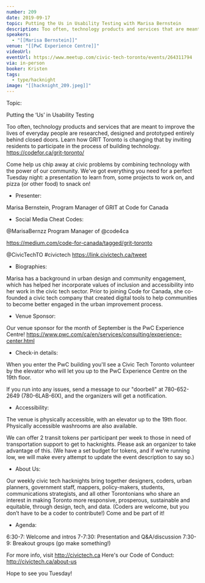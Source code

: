 ```yaml
---
number: 209
date: 2019-09-17
topic: Putting the Us in Usability Testing with Marisa Bernstein
description: Too often, technology products and services that are meant to improve the lives of everyday people are researched, designed and prototyped entirely behind closed doors. Learn how GRIT Toronto is changing that by inviting residents to participate in the process of building technology. https://codefor.ca/grit-toronto/
speakers:
  - "[[Marisa Bernstein]]"
venue: "[[PwC Experience Centre]]"
videoUrl:
eventUrl: https://www.meetup.com/civic-tech-toronto/events/264311794
via: in-person
booker: Kristen
tags:
  - type/hacknight
image: "[[hacknight_209.jpeg]]"
---
```


Topic:

Putting the ‘Us’ in Usability Testing

Too often, technology products and services that are meant to improve the lives of everyday people are researched, designed and prototyped entirely behind closed doors. Learn how GRIT Toronto is changing that by inviting residents to participate in the process of building technology. https://codefor.ca/grit-toronto/

Come help us chip away at civic problems by combining technology with the power of our community. We've got everything you need for a perfect Tuesday night: a presentation to learn from, some projects to work on, and pizza (or other food) to snack on!

+ Presenter:

Marisa Bernstein, Program Manager of GRIT at Code for Canada

+ Social Media Cheat Codes:

@MarisaBernzz Program Manager of @code4ca

https://medium.com/code-for-canada/tagged/grit-toronto

@CivicTechTO \#civictech
https://link.civictech.ca/tweet

+ Biographies:

Marisa has a background in urban design and community engagement, which has helped her incorporate values of inclusion and accessibility into her work in the civic tech sector. Prior to joining Code for Canada, she co-founded a civic tech company that created digital tools to help communities to become better engaged in the urban improvement process.

+ Venue Sponsor:

Our venue sponsor for the month of September is the PwC Experience Centre!
https://www.pwc.com/ca/en/services/consulting/experience-center.html

+ Check-in details:

When you enter the PwC building you'll see a Civic Tech Toronto volunteer by the elevator who will let you up to the PwC Experience Centre on the 19th floor.

If you run into any issues, send a message to our "doorbell" at 780-652-2649 (780-6LAB-6IX), and the organizers will get a notification.

+ Accessibility:

The venue is physically accessible, with an elevator up to the 19th floor.
Physically accessible washrooms are also available.

We can offer 2 transit tokens per participant per week to those in need of transportation support to get to hacknights. Please ask an organizer to take advantage of this. (We have a set budget for tokens, and if we’re running low, we will make every attempt to update the event description to say so.)

+ About Us:

Our weekly civic tech hacknights bring together designers, coders, urban planners, government staff, mappers, policy-makers, students, communications strategists, and all other Torontonians who share an interest in making Toronto more responsive, prosperous, sustainable and equitable, through design, tech, and data. (Coders are welcome, but you don’t have to be a coder to contribute!) Come and be part of it!

+ Agenda:

6:30-7: Welcome and intros
7-7:30: Presentation and Q&A/discussion
7:30-9: Breakout groups (go make something!)

For more info, visit http://civictech.ca
Here's our Code of Conduct: http://civictech.ca/about-us

Hope to see you Tuesday!